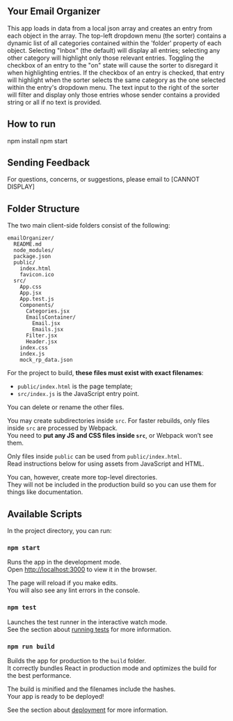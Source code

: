## Your Email Organizer

This app loads in data from a local json array and creates an entry from each object
in the array. The top-left dropdown menu (the sorter) contains a dynamic list of
all categories contained within the 'folder' property of each object. Selecting
"Inbox" (the default) will display all entries; selecting any other category will
highlight only those relevant entries. Toggling the checkbox of an entry to the
"on" state will cause the sorter to disregard it when highlighting entries. If the
checkbox of an entry is checked, that entry will highlight when the sorter selects
the same category as the one selected within the entry's dropdown menu. The text
input to the right of the sorter will filter and display only those entries whose
sender contains a provided string or all if no text is provided.

## How to run

npm install
npm start

## Sending Feedback

For questions, concerns, or suggestions, please email to [CANNOT DISPLAY]

## Folder Structure

The two main client-side folders consist of the following:

```
emailOrganizer/
  README.md
  node_modules/
  package.json
  public/
    index.html
    favicon.ico
  src/
    App.css
    App.jsx
    App.test.js
    Components/
      Categories.jsx
      EmailsContainer/
        Email.jsx
        Emails.jsx
      Filter.jsx
      Header.jsx  
    index.css
    index.js
    mock_rp_data.json
```

For the project to build, **these files must exist with exact filenames**:

* `public/index.html` is the page template;
* `src/index.js` is the JavaScript entry point.

You can delete or rename the other files.

You may create subdirectories inside `src`. For faster rebuilds, only files inside `src` are processed by Webpack.<br>
You need to **put any JS and CSS files inside `src`**, or Webpack won’t see them.

Only files inside `public` can be used from `public/index.html`.<br>
Read instructions below for using assets from JavaScript and HTML.

You can, however, create more top-level directories.<br>
They will not be included in the production build so you can use them for things like documentation.

## Available Scripts

In the project directory, you can run:

### `npm start`

Runs the app in the development mode.<br>
Open [http://localhost:3000](http://localhost:3000) to view it in the browser.

The page will reload if you make edits.<br>
You will also see any lint errors in the console.

### `npm test`

Launches the test runner in the interactive watch mode.<br>
See the section about [running tests](#running-tests) for more information.

### `npm run build`

Builds the app for production to the `build` folder.<br>
It correctly bundles React in production mode and optimizes the build for the best performance.

The build is minified and the filenames include the hashes.<br>
Your app is ready to be deployed!

See the section about [deployment](#deployment) for more information.
